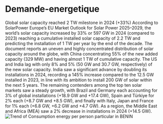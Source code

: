 # Demande-energetique

Global solar capacity reached 2 TW milestone in 2024 (+33%)
According to SolarPower Europe’s EU Market Outlook for Solar Power 2025–2029, the world’s solar capacity increased by 33% or 597 GW in 2024 (compared to 2023) reaching a cumulative installed solar capacity of 2.2 TW and predicting the installation of 1 TW per year by the end of the decade. The document reports an uneven and highly concentrated distribution of solar capacity around the globe, with China concentrating 55% of the new added capacity (329 MW) and having almost 1 TW of cumulative capacity. The US and India lag with only 8% and 5% (50 GW and 30.7 GW, respectively) of the new solar capacity. India saw a significant advance by doubling its installations in 2024, recording a 145% increase compared to the 12.5 GW installed in 2023, in line with its ambition to install 200 GW of solar within the next 5 years. The remaining contenders among the top ten solar markets saw a steady growth, with Brazil and Germany each accounting for 3% of global installations (+18.9 GW and +17.4 GW), Spain and Türkiye for 2% each (+8.7 GW and +8.5 GW), and finally with Italy, Japan and France for 1% each (+6.8 GW, +6.2 GW and +4.7 GW). As a region, the Middle East and Africa (MEA) saw a 2% decrease in installations in 2024 (+14.5 GW). 
![Trend of Consumption energy per person particular in BENIN](https://github.com/user-attachments/assets/d6d8e343-c3e5-4701-a223-ddc7333e4677)

